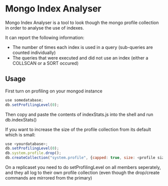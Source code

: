Mongo Index Analyser
====================

Mongo Index Analyser is a tool to look though the mongo profile 
collection in order to analyse the use of indexes.

It can report the following information:

 * The number of times each index is used in a query (sub-queries are counted individually)
 * The queries that were executed and did not use an index (either a COLLSCAN or a SORT occured)


Usage
-----

First turn on profiling on your mongod instance

```javascript
use somedatabase;
db.setProfilingLevel(0);
```

Then copy and paste the contents of indexStats.js into the shell and run db.indexStats()

If you want to increase the size of the profile collection from its default which is small:

```javascript
use <yourdatabase>;
db.setProfilingLevel(0);
db.system.profile.drop();
db.createCollection("system.profile", {capped: true, size: <profile size>})
```

On a replicaset you need to do setProfilingLevel on all members seperately, and they all log
to their own profile collection (even though the drop/create commands are mirrored from the primary)